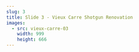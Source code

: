 ```yaml
---
slug: 3
title: Slide 3 - Vieux Carre Shotgun Renovation
images:
  - src: vieux-carre-03
    width: 999
    height: 666
---
```

